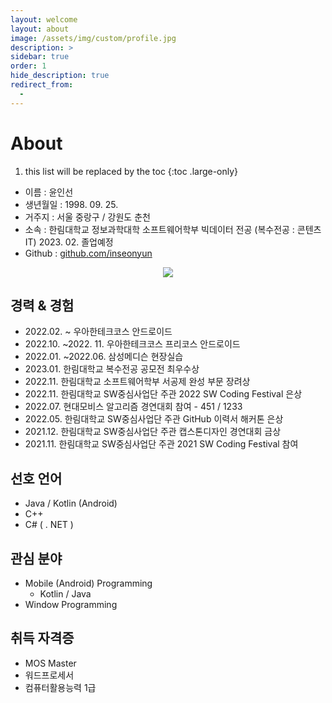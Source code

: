 ```yaml
---
layout: welcome
layout: about
image: /assets/img/custom/profile.jpg
description: >
sidebar: true
order: 1
hide_description: true
redirect_from:
  -
---
```


# About

<!--author-->
1. this list will be replaced by the toc
{:toc .large-only}

+ 이름 : 윤인선
+ 생년월일 : 1998. 09. 25.
+ 거주지 : 서울 중랑구 / 강원도 춘천
+ 소속 : 한림대학교 정보과학대학 소프트웨어학부 빅데이터 전공 (복수전공 : 콘텐츠IT) 2023. 02. 졸업예정 
+ Github : [github.com/inseonyun](https://github.com/inseonyun)

<p align="center">
  <img src="https://ghchart.rshah.org/219138/inseonyun"/>
</p>

## 경력 & 경험
+ 2022.02. ~ 우아한테크코스 안드로이드
+ 2022.10. ~2022. 11. 우아한테크코스 프리코스 안드로이드
+ 2022.01. ~2022.06. 삼성메디슨 현장실습
+ 2023.01. 한림대학교 복수전공 공모전 최우수상
+ 2022.11. 한림대학교 소프트웨어학부 서공제 완성 부문 장려상
+ 2022.11. 한림대학교 SW중심사업단 주관 2022 SW Coding Festival 은상
+ 2022.07. 현대모비스 알고리즘 경연대회 참여 - 451 / 1233
+ 2022.05. 한림대학교 SW중심사업단 주관 GitHub 이력서 해커톤 은상
+ 2021.12. 한림대학교 SW중심사업단 주관 캡스톤디자인 경연대회 금상
+ 2021.11. 한림대학교 SW중심사업단 주관 2021 SW Coding Festival 참여

## 선호 언어
+ Java / Kotlin (Android)
+ C++
+ C# ( . NET )

## 관심 분야
+ Mobile (Android) Programming
  + Kotlin / Java 
+ Window Programming

## 취득 자격증
+ MOS Master
+ 워드프로세서
+ 컴퓨터활용능력 1급

